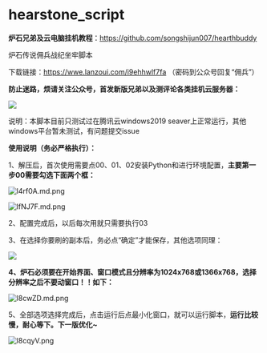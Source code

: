 # hearstone_script

**炉石兄弟及云电脑挂机教程**：https://github.com/songshijun007/hearthbuddy

炉石传说佣兵战纪坐牢脚本

下载链接：https://wwe.lanzoui.com/i9ehhwlf7fa （密码到公众号回复“佣兵”）

**防止迷路，烦请关注公众号，首发新版兄弟以及测评论各类挂机云服务器：**

![](https://z3.ax1x.com/2021/11/06/IMGzin.jpg)

说明：本脚本目前只测试过在腾讯云windows2019 seaver上正常运行，其他windows平台暂未测试，有问题提交issue

**使用说明（务必严格执行）：**

1、解压后，首次使用需要点00、01、02安装Python和进行环境配置，**主要第一步00需要勾选下面两个框：**

![I4rf0A.md.png](https://z3.ax1x.com/2021/11/17/I4rf0A.md.png)

![IfNJ7F.md.png](https://z3.ax1x.com/2021/11/16/IfNJ7F.md.png)

2、配置完成后，以后每次用就只需要执行03

3、在选择你要刷的副本后，务必点“确定”才能保存，其他选项同理：

![](https://z3.ax1x.com/2021/11/08/I86O5d.png)

**4、炉石必须要在开始界面、窗口模式且分辨率为1024x768或1366x768，选择分辨率之后不要动窗口！！如下：**

![I8cwZD.md.png](https://z3.ax1x.com/2021/11/08/I8cwZD.md.png)

5、全部选项选择完成后，点击运行后点最小化窗口，就可以运行脚本，**运行比较慢，耐心等下。下一版优化~**

![I8cqyV.png](https://z3.ax1x.com/2021/11/08/I8cqyV.png)
